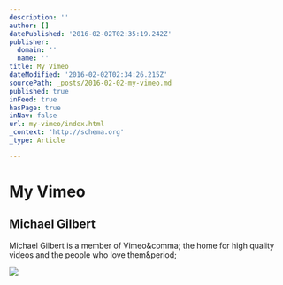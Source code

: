 ```yaml
---
description: ''
author: []
datePublished: '2016-02-02T02:35:19.242Z'
publisher:
  domain: ''
  name: ''
title: My Vimeo
dateModified: '2016-02-02T02:34:26.215Z'
sourcePath: _posts/2016-02-02-my-vimeo.md
published: true
inFeed: true
hasPage: true
inNav: false
url: my-vimeo/index.html
_context: 'http://schema.org'
_type: Article

---
```

# My Vimeo

<article style=""><h1>Michael Gilbert</h1><p>Michael Gilbert is a member of Vimeo&amp;comma; the home for high quality videos and the people who love them&amp;period;</p><img src="https://i.vimeocdn.com/portrait/8998627_640x640.jpg" /></article>